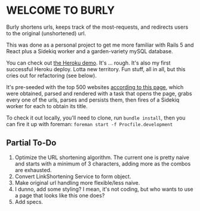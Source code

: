 # WELCOME TO BURLY

Burly shortens urls, keeps track of the most-requests, and redirects users to the original (unshortened) url. 

This was done as a personal project to get me more familiar with Rails 5 and React plus a Sidekiq worker and a garden-variety mySQL database.

You can check out [the Heroku demo]("https://burly.herokuapp.com"). It's ... rough. It's also my first successful Heroku deploy. Lotta new territory. Fun stuff, all in all, but this cries out for refactoring (see below). 

It's pre-seeded with the top 500 websites [according to this page]("https://moz.com/top500/pages"), which were obtained, parsed and rendered with a task that opens the page, grabs every one of the urls, parses and persists them, then fires of a Sidekiq worker for each to obtain its title. 

To check it out locally, you'll need to clone, run `bundle install`, then you can fire it up with foreman: 
```foreman start -f Procfile.development```

## Partial To-Do
1.  Optimize the URL shortening algorithm. The current one is pretty naive and starts with a minimum of 3 characters, adding more as the combos are exhausted.
2.  Convert LinkShortening Service to form object.
3. Make original url handling more flexible/less naive.
4. I dunno, add some styling? I mean, it's not coding, but who wants to use a page that looks like this one does?
5.  Add specs.

